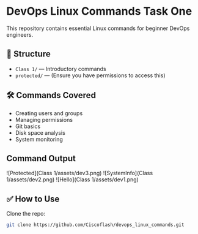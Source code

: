 # DevOps Linux Commands Task One

This repository contains essential Linux commands for beginner DevOps engineers.

## 📁 Structure

- `Class 1/` — Introductory commands
- `protected/` — (Ensure you have permissions to access this)

## 🛠 Commands Covered

- Creating users and groups
- Managing permissions
- Git basics
- Disk space analysis
- System monitoring

## Command Output
![Protected](Class 1/assets/dev3.png)
![SystemInfo](Class 1/assets/dev2.png)
![Hello](Class 1/assets/dev1.png)


## ✅ How to Use

Clone the repo:

```bash
git clone https://github.com/Ciscoflash/devops_linux_commands.git
